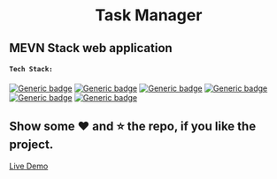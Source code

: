 <h1 align='center'>Task Manager</h1>

## MEVN Stack web application

#### `Tech Stack:`

[![Generic badge](https://img.shields.io/badge/Node.js-%3E%3D10-green)](https://shields.io/)  [![Generic badge](https://img.shields.io/badge/Express.js-%3E%3D4-blue)](https://shields.io/)  [![Generic badge](https://img.shields.io/badge/MongoDB-%3E%3D3-teal)](https://shields.io/)  [![Generic badge](https://img.shields.io/badge/jsonwebtoken-%3E%3D8-strapdown)](https://shields.io/)  [![Generic badge](https://img.shields.io/badge/nodemailer-%3E%3D6-brown)](https://shields.io/)  [![Generic badge](https://img.shields.io/badge/cookie--parser-%3E%3D1-orange)](https://shields.io/)  


## Show some :heart: and :star: the repo, if you like the project.

[Live Demo](https://yash-task-manager14.herokuapp.com/)
